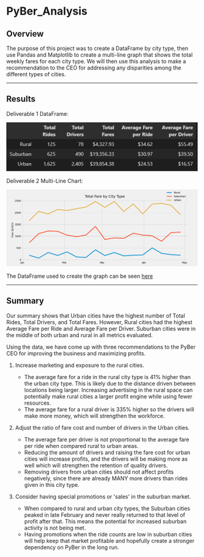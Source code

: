 # PyBer_Analysis

## Overview

The purpose of this project was to create a DataFrame by city type, then use Pandas and Matplotlib to create a multi-line graph that shows the total weekly fares for each city type. We will then use this analysis to make a recommendation to the CEO for addressing any disparities among the different types of cities. 
_____________

## Results

Deliverable 1 DataFrame:

![D1](/analysis/deliverable_1.png)

Deliverable 2 Multi-Line Chart:

![summary](/analysis/PyBer_fare_summary.png)


The DataFrame used to create the graph can be seen [here](/resources/q1_df.png)
__________


## Summary

Our summary shows that Urban cities have the highest number of Total Rides, Total Drivers, and Total Fares. However, Rural cities had the highest Average Fare per Ride and Average Fare per Driver. Suburban cities were in the middle of both urban and rural in all metrics evaluated. 

Using the data, we have come up with three recommendations to the PyBer CEO for improving the business and maximizing profits.

1. Increase marketing and exposure to the rural cities.
    - The average fare for a ride in the rural city type is 41% higher than the urban city type. This is likely due to the distance driven between locations being larger. Increasing advertising in the rural space can potentially make rural cities a larger profit engine while using fewer resources. 
    - The average fare for a rural driver is 335% higher so the drivers will make more money, which will strengthen the workforce. 

2. Adjust the ratio of fare cost and number of drivers in the Urban cities.
    - The average fare per driver is not proportional to the average fare per ride when compared rural to urban areas. 
    - Reducing the amount of drivers and raising the fare cost for urban cities will increase profits, and the drivers will be making more as well which will strengthen the retention of quality drivers. 
    - Removing drivers from urban cities should not affect profits negatively, since there are already MANY more drivers than rides given in this city type. 

3. Consider having special promotions or 'sales' in the suburban market.
    - When compared to rural and urban city types, the Suburban cities peaked in late February and never really returned to that level of profit after that. This means the potential for increased suburban activity is not being met.
    - Having promotions when the ride counts are low in suburban cities will help keep that market profitable and hopefully create a stronger dependency on PyBer in the long run.